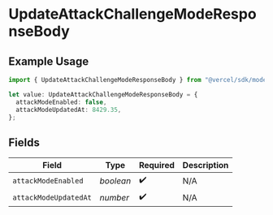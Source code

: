 # UpdateAttackChallengeModeResponseBody

## Example Usage

```typescript
import { UpdateAttackChallengeModeResponseBody } from "@vercel/sdk/models/updateattackchallengemodeop.js";

let value: UpdateAttackChallengeModeResponseBody = {
  attackModeEnabled: false,
  attackModeUpdatedAt: 8429.35,
};
```

## Fields

| Field                 | Type                  | Required              | Description           |
| --------------------- | --------------------- | --------------------- | --------------------- |
| `attackModeEnabled`   | *boolean*             | :heavy_check_mark:    | N/A                   |
| `attackModeUpdatedAt` | *number*              | :heavy_check_mark:    | N/A                   |